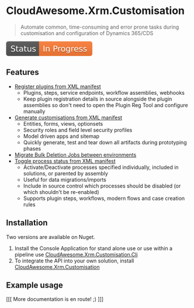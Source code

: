# CloudAwesome.Xrm.Customisation

> Automate common, time-consuming and error prone tasks during customisation and configuration of Dynamics 365/CDS

![In progress](documentation/assets/Status-InProgress.svg)

## Features

- [Register plugins from XML manifest](documentation/features/plugin-registration/plugin-registration.md)
    - Plugins, steps, service endpoints, workflow assemblies, webhooks
    - Keep plugin registration details in source alongside the plugin assemblies so don't need to open the Plugin Reg Tool and configure manually
- [Generate customisations from XML manifest](documentation/features/generate-customisations/generate-customisations.md)
    - Entities, forms, views, optionsets
    - Security roles and field level security profiles
    - Model driven apps and sitemap
    - Quickly generate, test and tear down all artifacts during prototyping phases
- [Migrate Bulk Deletion Jobs between environments](documentation/features/bulk-deletion-jobs/bulk-deletion-jobs.md)
- [Toggle process status from XML manifest](documentation/features/toggle-process-status/toggle-process-status.md)
    - Activate/Deactivate processes specified individually, included in solutions, or parented by assembly
    - Useful for data migrations/imports
    - Include in source control which processes should be disabled (or which shouldn't be re-enabled)
    - Supports plugin steps, workflows, modern flows and case creation rules

## Installation

Two versions are available on Nuget.

1. Install the Console Application for stand alone use or use within a pipeline use [CloudAwesome.Xrm.Customisation.Cli](https://www.nuget.org/packages/CloudAwesome.Xrm.Customisation.Cli/)
2. To integrate the API into your own solution, install [CloudAwesome.Xrm.Customisation](https://www.nuget.org/packages/CloudAwesome.Xrm.Customisation/)

## Example usage

[[[ More documentation is en route! ;) ]]]